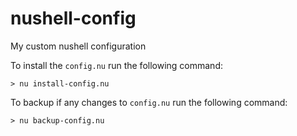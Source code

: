 # nushell-config
My custom nushell configuration

To install the `config.nu` run the following command:
```nu
> nu install-config.nu
```

To backup if any changes to `config.nu` run the following command:
```nu
> nu backup-config.nu
```
